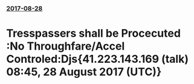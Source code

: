### [2017-08-28](/news/2017/08/28/index.md)

# Tresspassers shall be Procecuted :No Throughfare/Accel Controled:Djs{41.223.143.169 (talk) 08:45, 28 August 2017 (UTC)} 



